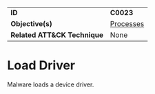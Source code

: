 |||
|---------|------------------------|
|**ID**|**C0023**|
|**Objective(s)**|[Processes](https://github.com/MBCProject/mbc-markdown/tree/master/micro-behaviors/processes)|
|**Related ATT&CK Technique**|None|


Load Driver
===========
Malware loads a device driver.

